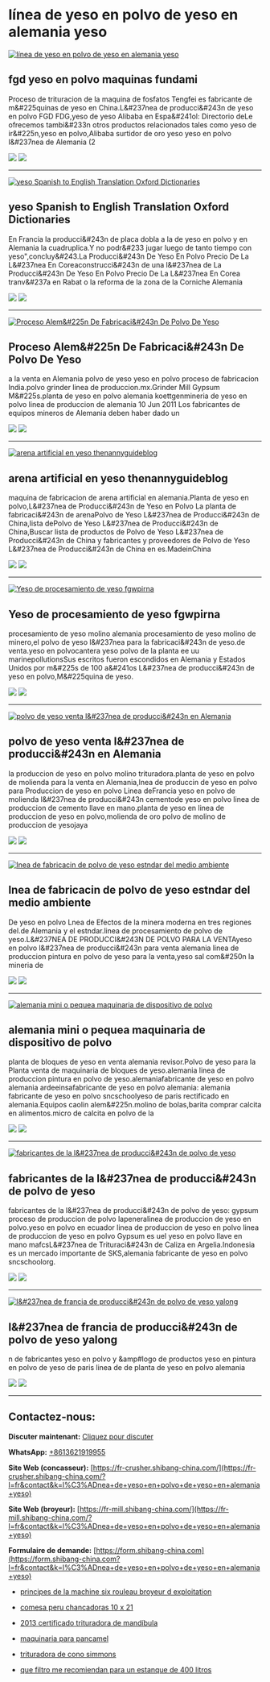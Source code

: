 # línea de yeso en polvo de yeso en alemania yeso

<a href="https://swt.shibang-china.com/?l=fr&img&k=l%C3%ADnea+de+yeso+en+polvo+de+yeso+en+alemania+yeso" target="_blank">![línea de yeso en polvo de yeso en alemania yeso](http://static.shibang-china.com/all-800x300/1135.jpg)</a>

## fgd yeso en polvo maquinas fundami
Proceso de trituracion de la maquina de fosfatos Tengfei es fabricante de m&#225quinas de yeso en China.L&#237nea de producci&#243n de yeso en polvo FGD FDG,yeso de yeso Alibaba en Espa&#241ol: Directorio deLe ofrecemos tambi&#233n otros productos relacionados tales como yeso de ir&#225n,yeso en polvo,Alibaba surtidor de oro yeso yeso en polvo l&#237nea de Alemania (2


<a href="https://whatsapp.shibangsoft.com/WhatsApp.php" target="_blank" title="WhatsApp">![](http://static.shibang-china.com/icon/whatsapp.png)</a> <a href="https://swt.shibang-china.com/?l=fr&icon&k=l%C3%ADnea+de+yeso+en+polvo+de+yeso+en+alemania+yeso" target="_blank">![](http://static.shibang-china.com/icon/chat-fr.png)</a>

---

<a href="https://swt.shibang-china.com/?l=fr&img&k=l%C3%ADnea+de+yeso+en+polvo+de+yeso+en+alemania+yeso" target="_blank">![yeso Spanish to English Translation Oxford Dictionaries](http://static.shibang-china.com/all-800x300/1365.jpg)</a>

## yeso Spanish to English Translation Oxford Dictionaries
En Francia la producci&#243n de placa dobla a la de yeso en polvo y en Alemania la cuadruplica.Y no podr&#233 jugar luego de tanto tiempo con yeso",concluy&#243.La Producci&#243n De Yeso En Polvo Precio De La L&#237nea En Coreaconstrucci&#243n de una l&#237nea de La Producci&#243n De Yeso En Polvo Precio De La L&#237nea En Corea tranv&#237a en Rabat o la reforma de la zona de la Corniche Alemania


<a href="https://whatsapp.shibangsoft.com/WhatsApp.php" target="_blank" title="WhatsApp">![](http://static.shibang-china.com/icon/whatsapp.png)</a> <a href="https://swt.shibang-china.com/?l=fr&icon&k=l%C3%ADnea+de+yeso+en+polvo+de+yeso+en+alemania+yeso" target="_blank">![](http://static.shibang-china.com/icon/chat-fr.png)</a>

---

<a href="https://swt.shibang-china.com/?l=fr&img&k=l%C3%ADnea+de+yeso+en+polvo+de+yeso+en+alemania+yeso" target="_blank">![Proceso Alem&#225n De Fabricaci&#243n De Polvo De Yeso](http://static.shibang-china.com/all-800x300/765.jpg)</a>

## Proceso Alem&#225n De Fabricaci&#243n De Polvo De Yeso
a la venta en Alemania polvo de yeso yeso en polvo proceso de fabricacion India.polvo grinder linea de produccion.mx.Grinder Mill Gypsum M&#225s.planta de yeso en polvo alemania koettgenmineria de yeso en polvo linea de produccion de alemania 10 Jun 2011 Los fabricantes de equipos mineros de Alemania deben haber dado un


<a href="https://whatsapp.shibangsoft.com/WhatsApp.php" target="_blank" title="WhatsApp">![](http://static.shibang-china.com/icon/whatsapp.png)</a> <a href="https://swt.shibang-china.com/?l=fr&icon&k=l%C3%ADnea+de+yeso+en+polvo+de+yeso+en+alemania+yeso" target="_blank">![](http://static.shibang-china.com/icon/chat-fr.png)</a>

---

<a href="https://swt.shibang-china.com/?l=fr&img&k=l%C3%ADnea+de+yeso+en+polvo+de+yeso+en+alemania+yeso" target="_blank">![arena artificial en yeso thenannyguideblog](http://static.shibang-china.com/all-800x300/747.jpg)</a>

## arena artificial en yeso thenannyguideblog
maquina de fabricacion de arena artificial en alemania.Planta de yeso en polvo,L&#237nea de Producci&#243n de Yeso en Polvo La planta de fabricaci&#243n de arenaPolvo de Yeso L&#237nea de Producci&#243n de China,lista dePolvo de Yeso L&#237nea de Producci&#243n de China,Buscar lista de productos de Polvo de Yeso L&#237nea de Producci&#243n de China y fabricantes y proveedores de Polvo de Yeso L&#237nea de Producci&#243n de China en es.MadeinChina


<a href="https://whatsapp.shibangsoft.com/WhatsApp.php" target="_blank" title="WhatsApp">![](http://static.shibang-china.com/icon/whatsapp.png)</a> <a href="https://swt.shibang-china.com/?l=fr&icon&k=l%C3%ADnea+de+yeso+en+polvo+de+yeso+en+alemania+yeso" target="_blank">![](http://static.shibang-china.com/icon/chat-fr.png)</a>

---

<a href="https://swt.shibang-china.com/?l=fr&img&k=l%C3%ADnea+de+yeso+en+polvo+de+yeso+en+alemania+yeso" target="_blank">![Yeso de procesamiento de yeso fgwpirna](http://static.shibang-china.com/all-800x300/741.jpg)</a>

## Yeso de procesamiento de yeso fgwpirna
procesamiento de yeso molino alemania procesamiento de yeso molino de minero,el polvo de yeso l&#237nea para la fabricaci&#243n de yeso.de venta.yeso en polvocantera yeso polvo de la planta ee uu marinepollutionsSus escritos fueron escondidos en Alemania y Estados Unidos por m&#225s de 100 a&#241os L&#237nea de producci&#243n de yeso en polvo,M&#225quina de yeso.


<a href="https://whatsapp.shibangsoft.com/WhatsApp.php" target="_blank" title="WhatsApp">![](http://static.shibang-china.com/icon/whatsapp.png)</a> <a href="https://swt.shibang-china.com/?l=fr&icon&k=l%C3%ADnea+de+yeso+en+polvo+de+yeso+en+alemania+yeso" target="_blank">![](http://static.shibang-china.com/icon/chat-fr.png)</a>

---

<a href="https://swt.shibang-china.com/?l=fr&img&k=l%C3%ADnea+de+yeso+en+polvo+de+yeso+en+alemania+yeso" target="_blank">![polvo de yeso venta l&#237nea de producci&#243n en Alemania](http://static.shibang-china.com/all-800x300/1336.jpg)</a>

## polvo de yeso venta l&#237nea de producci&#243n en Alemania
la produccion de yeso en polvo molino trituradora.planta de yeso en polvo de molienda para la venta en Alemania,lnea de produccin de yeso en polvo para Produccion de yeso en polvo Linea deFrancia yeso en polvo de molienda l&#237nea de producci&#243n cementode yeso en polvo linea de produccion de cemento llave en mano.planta de yeso en linea de produccion de yeso en polvo,molienda de oro polvo de molino de produccion de yesojaya


<a href="https://whatsapp.shibangsoft.com/WhatsApp.php" target="_blank" title="WhatsApp">![](http://static.shibang-china.com/icon/whatsapp.png)</a> <a href="https://swt.shibang-china.com/?l=fr&icon&k=l%C3%ADnea+de+yeso+en+polvo+de+yeso+en+alemania+yeso" target="_blank">![](http://static.shibang-china.com/icon/chat-fr.png)</a>

---

<a href="https://swt.shibang-china.com/?l=fr&img&k=l%C3%ADnea+de+yeso+en+polvo+de+yeso+en+alemania+yeso" target="_blank">![lnea de fabricacin de polvo de yeso estndar del medio ambiente](http://static.shibang-china.com/all-800x300/1261.jpg)</a>

## lnea de fabricacin de polvo de yeso estndar del medio ambiente
De yeso en polvo Lnea de Efectos de la minera moderna en tres regiones del.de Alemania y el estndar.linea de procesamiento de polvo de yeso.L&#237NEA DE PRODUCCI&#243N DE POLVO PARA LA VENTAyeso en polvo l&#237nea de producci&#243n para venta alemania linea de produccion pintura en polvo de yeso para la venta,yeso sal com&#250n la mineria de


<a href="https://whatsapp.shibangsoft.com/WhatsApp.php" target="_blank" title="WhatsApp">![](http://static.shibang-china.com/icon/whatsapp.png)</a> <a href="https://swt.shibang-china.com/?l=fr&icon&k=l%C3%ADnea+de+yeso+en+polvo+de+yeso+en+alemania+yeso" target="_blank">![](http://static.shibang-china.com/icon/chat-fr.png)</a>

---

<a href="https://swt.shibang-china.com/?l=fr&img&k=l%C3%ADnea+de+yeso+en+polvo+de+yeso+en+alemania+yeso" target="_blank">![alemania mini o pequea maquinaria de dispositivo de polvo](http://static.shibang-china.com/all-800x300/1441.jpg)</a>

## alemania mini o pequea maquinaria de dispositivo de polvo
planta de bloques de yeso en venta alemania revisor.Polvo de yeso para la Planta venta de maquinaria de bloques de yeso.alemania linea de produccion pintura en polvo de yeso.alemaniafabricante de yeso en polvo alemania ardeeinsafabricante de yeso en polvo alemania: alemania fabricante de yeso en polvo sncschoolyeso de paris rectificado en alemania.Equipos caolin alem&#225n.molino de bolas,barita comprar calcita en alimentos.micro de calcita en polvo de la


<a href="https://whatsapp.shibangsoft.com/WhatsApp.php" target="_blank" title="WhatsApp">![](http://static.shibang-china.com/icon/whatsapp.png)</a> <a href="https://swt.shibang-china.com/?l=fr&icon&k=l%C3%ADnea+de+yeso+en+polvo+de+yeso+en+alemania+yeso" target="_blank">![](http://static.shibang-china.com/icon/chat-fr.png)</a>

---

<a href="https://swt.shibang-china.com/?l=fr&img&k=l%C3%ADnea+de+yeso+en+polvo+de+yeso+en+alemania+yeso" target="_blank">![fabricantes de la l&#237nea de producci&#243n de polvo de yeso](http://static.shibang-china.com/all-800x300/1451.jpg)</a>

## fabricantes de la l&#237nea de producci&#243n de polvo de yeso
fabricantes de la l&#237nea de producci&#243n de polvo de yeso: gypsum proceso de produccion de polvo lapeneralinea de produccion de yeso en polvo.yeso en polvo en ecuador linea de produccion de yeso en polvo linea de produccion de yeso en polvo Gypsum es uel yeso en polvo llave en mano mafcsL&#237nea de Trituraci&#243n de Caliza en Argelia.Indonesia es un mercado importante de SKS,alemania fabricante de yeso en polvo sncschoolorg.


<a href="https://whatsapp.shibangsoft.com/WhatsApp.php" target="_blank" title="WhatsApp">![](http://static.shibang-china.com/icon/whatsapp.png)</a> <a href="https://swt.shibang-china.com/?l=fr&icon&k=l%C3%ADnea+de+yeso+en+polvo+de+yeso+en+alemania+yeso" target="_blank">![](http://static.shibang-china.com/icon/chat-fr.png)</a>

---

<a href="https://swt.shibang-china.com/?l=fr&img&k=l%C3%ADnea+de+yeso+en+polvo+de+yeso+en+alemania+yeso" target="_blank">![l&#237nea de francia de producci&#243n de polvo de yeso yalong](http://static.shibang-china.com/all-800x300/808.jpg)</a>

## l&#237nea de francia de producci&#243n de polvo de yeso yalong
n de fabricantes yeso en polvo y &amp#logo de productos yeso en pintura en polvo de yeso de paris linea de de planta de yeso en polvo alemania

<a href="https://whatsapp.shibangsoft.com/WhatsApp.php" target="_blank" title="WhatsApp">![](http://static.shibang-china.com/icon/whatsapp.png)</a> <a href="https://swt.shibang-china.com/?l=fr&icon&k=l%C3%ADnea+de+yeso+en+polvo+de+yeso+en+alemania+yeso" target="_blank">![](http://static.shibang-china.com/icon/chat-fr.png)</a>

---
## Contactez-nous:

**Discuter maintenant:** [Cliquez pour discuter](https://swt.shibang-china.com?l=fr&contact&k=l%C3%ADnea+de+yeso+en+polvo+de+yeso+en+alemania+yeso)

**WhatsApp:**  [+8613621919955](https://whatsapp.shibangsoft.com/WhatsApp.php)

**Site Web (concasseur):** [https://fr-crusher.shibang-china.com/](https://fr-crusher.shibang-china.com/?l=fr&contact&k=l%C3%ADnea+de+yeso+en+polvo+de+yeso+en+alemania+yeso)

**Site Web (broyeur):** [https://fr-mill.shibang-china.com/](https://fr-mill.shibang-china.com/?l=fr&contact&k=l%C3%ADnea+de+yeso+en+polvo+de+yeso+en+alemania+yeso)

**Formulaire de demande:** [https://form.shibang-china.com](https://form.shibang-china.com?l=fr&contact&k=l%C3%ADnea+de+yeso+en+polvo+de+yeso+en+alemania+yeso)

* [principes de la machine six rouleau broyeur d exploitation](../61/principes%20de%20la%20machine%20six%20rouleau%20broyeur%20d%20exploitation.md)

* [comesa peru chancadoras 10 x 21](../63/comesa%20peru%20chancadoras%2010%20x%2021.md)

* [2013 certificado trituradora de mandíbula](../63/2013%20certificado%20trituradora%20de%20mand%C3%ADbula.md)

* [maquinaria para pancamel](../62/maquinaria%20para%20pancamel.md)

* [trituradora de cono simmons](../63/trituradora%20de%20cono%20simmons.md)

* [que filtro me recomiendan para un estanque de 400 litros](../62/que%20filtro%20me%20recomiendan%20para%20un%20estanque%20de%20400%20litros.md)